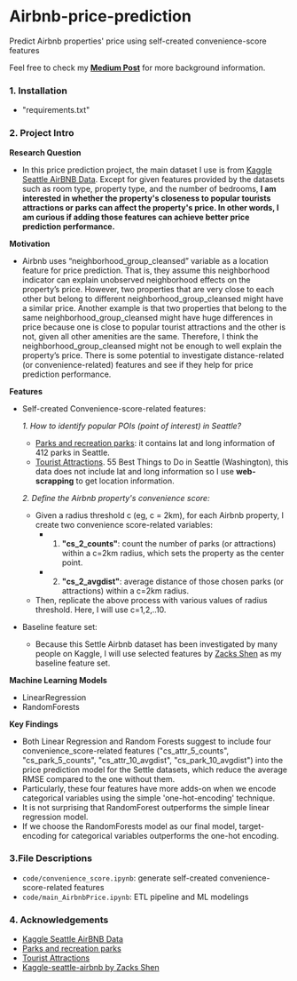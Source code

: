 # Airbnb-price-prediction
Predict Airbnb properties' price using self-created convenience-score features

Feel free to check my **[Medium Post](https://medium.com/@JennyChen_/can-propertys-convenience-score-improve-airbnb-price-prediction-performance-25e93b3aae)** for more background information. 

### 1. Installation 
- "requirements.txt"

### 2. Project Intro
**Research Question**
- In this price prediction project, the main dataset I use is from [Kaggle Seattle AirBNB Data](https://www.kaggle.com/airbnb/seattle). Except for given features provided by the datasets such as room type, property type, and the number of bedrooms, **I am interested in whether the property's closeness to popular tourists attractions or parks can affect the property's price. In other words, I am curious if adding those features can achieve better price prediction performance.**

**Motivation**
- Airbnb uses “neighborhood_group_cleansed” variable as a location feature for price prediction. That is, they assume this neighborhood indicator can explain unobserved neighborhood effects on the property’s price. However, two properties that are very close to each other but belong to different neighborhood_group_cleansed might have a similar price. Another example is that two properties that belong to the same neighborhood_group_cleansed might have huge differences in price because one is close to popular tourist attractions and the other is not, given all other amenities are the same. Therefore, I think the neighborhood_group_cleansed might not be enough to well explain the property’s price. There is some potential to investigate distance-related (or convenience-related) features and see if they help for price prediction performance.
  
**Features**
- Self-created Convenience-score-related features: 

  *1. How to identify popular POIs (point of interest) in Seattle?*
    - [Parks and recreation parks](https://www.kaggle.com/city-of-seattle/seattle-parks-and-recreation-data?select=seattle-parks-and-recreation-park-addresses.csv): it contains lat and long information of 412 parks in Seattle.
    - [Tourist Attractions](https://www.thecrazytourist.com/25-best-things-seattle-washington/). 55 Best Things to Do in Seattle (Washington), this data does not include lat and long information so I use **web-scrapping** to get location information.

  *2. Define the Airbnb property's convenience score:*
  - Given a radius threshold c (eg, c = 2km), for each Airbnb property, I create two convenience score-related variables: 
    - 1. **"cs_2_counts"**: count the number of parks (or attractions) within a c=2km radius, which sets the property as the center point. 
    - 2. **"cs_2_avgdist"**: average distance of those chosen parks (or attractions) within a c=2km radius.
  - Then, replicate the above process with various values of radius threshold. Here, I will use c=1,2,..10.

- Baseline feature set: 
  - Because this Settle Airbnb dataset has been investigated by many people on Kaggle, I will use selected features by [Zacks Shen](https://www.kaggle.com/zacksshen/kaggle-seattle-airbnb/data) as my baseline feature set.  

**Machine Learning Models**
- LinearRegression
- RandomForests

**Key Findings**
- Both Linear Regression and Random Forests suggest to include four convenience_score-related features ("cs_attr_5_counts", "cs_park_5_counts", "cs_attr_10_avgdist", "cs_park_10_avgdist") into the price prediction model for the Settle datasets, which reduce the average RMSE compared to the one without them.
- Particularly, these four features have more adds-on when we encode categorical variables using the simple 'one-hot-encoding' technique.
- It is not surprising that RandomForest outperforms the simple linear regression model.
- If we choose the RandomForests model as our final model, target-encoding for categorical variables outperforms the one-hot encoding.

### 3.File Descriptions 
- `code/convenience_score.ipynb`: generate self-created convenience-score-related features
- `code/main_AirbnbPrice.ipynb`: ETL pipeline and ML modelings

### 4. Acknowledgements 
- [Kaggle Seattle AirBNB Data](https://www.kaggle.com/airbnb/seattle)
- [Parks and recreation parks](https://www.kaggle.com/city-of-seattle/seattle-parks-and-recreation-data?select=seattle-parks-and-recreation-park-addresses.csv)
- [Tourist Attractions](https://www.thecrazytourist.com/25-best-things-seattle-washington/)
- [Kaggle-seattle-airbnb by Zacks Shen](https://www.kaggle.com/zacksshen/kaggle-seattle-airbnb/data)
